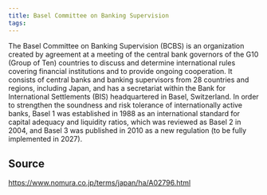 ```yaml
---
title: Basel Committee on Banking Supervision
tags: 
---
```


The Basel Committee on Banking Supervision (BCBS) is an organization created by agreement at a meeting of the central bank governors of the G10 (Group of Ten) countries to discuss and determine international rules covering financial institutions and to provide ongoing cooperation. It consists of central banks and banking supervisors from 28 countries and regions, including Japan, and has a secretariat within the Bank for International Settlements (BIS) headquartered in Basel, Switzerland. In order to strengthen the soundness and risk tolerance of internationally active banks, Basel 1 was established in 1988 as an international standard for capital adequacy and liquidity ratios, which was reviewed as Basel 2 in 2004, and Basel 3 was published in 2010 as a new regulation (to be fully implemented in 2027).

## Source
https://www.nomura.co.jp/terms/japan/ha/A02796.html